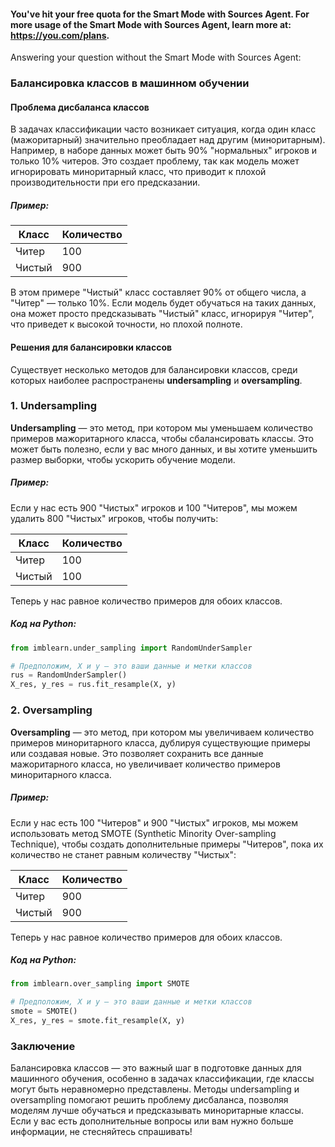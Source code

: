 #### You've hit your free quota for the Smart Mode with Sources Agent. For more usage of the Smart Mode with Sources Agent, learn more at: https://you.com/plans.

Answering your question without the Smart Mode with Sources Agent:

### Балансировка классов в машинном обучении

#### Проблема дисбаланса классов

В задачах классификации часто возникает ситуация, когда один класс (мажоритарный) значительно преобладает над другим (миноритарным). Например, в наборе данных может быть 90% "нормальных" игроков и только 10% читеров. Это создает проблему, так как модель может игнорировать миноритарный класс, что приводит к плохой производительности при его предсказании.

##### Пример:

| Класс    | Количество |  
|----------|------------|  
| Читер    | 100        |  
| Чистый   | 900        |  

В этом примере "Чистый" класс составляет 90% от общего числа, а "Читер" — только 10%. Если модель будет обучаться на таких данных, она может просто предсказывать "Чистый" класс, игнорируя "Читер", что приведет к высокой точности, но плохой полноте.

#### Решения для балансировки классов

Существует несколько методов для балансировки классов, среди которых наиболее распространены **undersampling** и **oversampling**.

### 1. Undersampling

**Undersampling** — это метод, при котором мы уменьшаем количество примеров мажоритарного класса, чтобы сбалансировать классы. Это может быть полезно, если у вас много данных, и вы хотите уменьшить размер выборки, чтобы ускорить обучение модели.

##### Пример:

Если у нас есть 900 "Чистых" игроков и 100 "Читеров", мы можем удалить 800 "Чистых" игроков, чтобы получить:

| Класс    | Количество |  
|----------|------------|  
| Читер    | 100        |  
| Чистый   | 100        |  

Теперь у нас равное количество примеров для обоих классов.

##### Код на Python:

```python
from imblearn.under_sampling import RandomUnderSampler

# Предположим, X и y — это ваши данные и метки классов
rus = RandomUnderSampler()
X_res, y_res = rus.fit_resample(X, y)
```

### 2. Oversampling

**Oversampling** — это метод, при котором мы увеличиваем количество примеров миноритарного класса, дублируя существующие примеры или создавая новые. Это позволяет сохранить все данные мажоритарного класса, но увеличивает количество примеров миноритарного класса.

##### Пример:

Если у нас есть 100 "Читеров" и 900 "Чистых" игроков, мы можем использовать метод SMOTE (Synthetic Minority Over-sampling Technique), чтобы создать дополнительные примеры "Читеров", пока их количество не станет равным количеству "Чистых":

| Класс  | Количество |  
| ------ | ---------- |  
| Читер  | 900        |  
| Чистый | 900        |  

Теперь у нас равное количество примеров для обоих классов.

##### Код на Python:

```python
from imblearn.over_sampling import SMOTE

# Предположим, X и y — это ваши данные и метки классов
smote = SMOTE()
X_res, y_res = smote.fit_resample(X, y)
```

### Заключение

Балансировка классов — это важный шаг в подготовке данных для машинного обучения, особенно в задачах классификации, где классы могут быть неравномерно представлены. Методы undersampling и oversampling помогают решить проблему дисбаланса, позволяя моделям лучше обучаться и предсказывать миноритарные классы. Если у вас есть дополнительные вопросы или вам нужно больше информации, не стесняйтесь спрашивать!